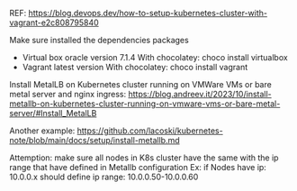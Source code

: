 REF: https://blog.devops.dev/how-to-setup-kubernetes-cluster-with-vagrant-e2c808795840

Make sure installed the dependencies packages
- Virtual box oracle version 7.1.4
    With chocolatey: choco install virtualbox
- Vagrant latest version
    With chocolatey: choco install vagrant

Install MetalLB on Kubernetes cluster running on VMWare VMs or bare metal server and nginx ingress:
https://blog.andreev.it/2023/10/install-metallb-on-kubernetes-cluster-running-on-vmware-vms-or-bare-metal-server/#Install_MetalLB

Another example: 
https://github.com/lacoski/kubernetes-note/blob/main/docs/setup/install-metallb.md

Attemption: make sure all nodes in K8s cluster have the same with the ip range that have defined in Metallb configuration
    Ex: if Nodes have ip: 10.0.0.x
    should define ip range: 10.0.0.50-10.0.0.60
